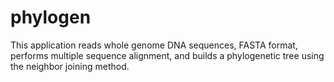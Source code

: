 # phylogen
This application reads whole genome DNA sequences, FASTA format, 
performs multiple sequence alignment, and builds a phylogenetic
tree using the neighbor joining method.
